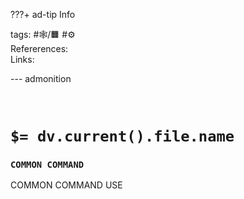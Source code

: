 ???+ ad-tip Info

tags: #🕸️/🟧️   #⚙️   
Refererences:   
Links: 

--- admonition


<br>

# `$= dv.current().file.name`

### `COMMON COMMAND`

COMMON COMMAND USE